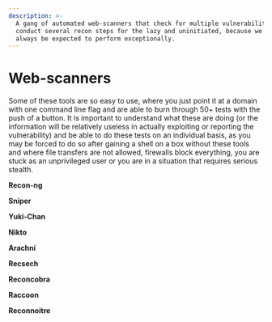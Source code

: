 ```yaml
---
description: >-
  A gang of automated web-scanners that check for multiple vulnerabilities or
  conduct several recon steps for the lazy and uninitiated, because we can't
  always be expected to perform exceptionally.
---
```


# Web-scanners

Some of these tools are so easy to use, where you just point it at a domain with one command line flag and are able to burn through 50+ tests with the push of a button.  It is important to understand what these are doing \(or the information will be relatively useless in actually exploiting or reporting the vulnerability\) and be able to do these tests on an individual basis, as you may be forced to do so after gaining a shell on a box without these tools and where file transfers are not allowed, firewalls block everything, you are stuck as an unprivileged user or you are in a situation that requires serious stealth.  

**Recon-ng**

**Sniper**

**Yuki-Chan**

**Nikto**

**Arachni**

**Recsech**

**Reconcobra**

**Raccoon**

**Reconnoitre**

